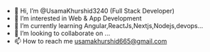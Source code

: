 - 👋 Hi, I’m @UsamaKhurshid3240 (Full Stack Developer)
- 👀 I’m interested in Web & App Development
- 🌱 I’m currently learning Angular,ReactJs,Nextjs,Nodejs,devops...
- 💞️ I’m looking to collaborate on ...
- 📫 How to reach me usamakhurshid665@gmail.com

<!---
UsamaKhurshid3240/UsamaKhurshid3240 is a ✨ special ✨ repository because its `README.md` (this file) appears on your GitHub profile.
You can click the Preview link to take a look at your changes.
--->
